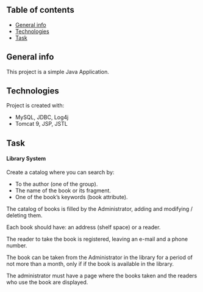 ## Table of contents
* [General info](#general-info)
* [Technologies](#technologies)
* [Task](#task)

## General info
This project is a simple Java Application.
	
## Technologies
Project is created with:
* MySQL, JDBC, Log4j
* Tomcat 9, JSP, JSTL
	
## Task
#### Library System
Create a catalog where you can search by:
* To the author (one of the group).
* The name of the book or its fragment.
* One of the book’s keywords (book attribute).

The catalog of books is filled by the Administrator, adding and modifying / deleting them.

Each book should have: an address (shelf space) or a reader.

The reader to take the book is registered, leaving an e-mail and a phone number.

The book can be taken from the Administrator in the library for a period of not more than a month, only if
if the book is available in the library.
 
The administrator must have a page where the books taken and the readers who use the book are displayed.